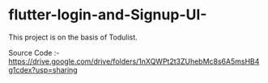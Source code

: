 # flutter-login-and-Signup-UI-
This project is on the basis of Todulist. 


Source Code :-
https://drive.google.com/drive/folders/1nXQWPt2t3ZUhebMc8s6A5msHB4g1cdex?usp=sharing


